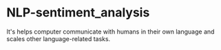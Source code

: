 # NLP-sentiment_analysis
It's helps computer communicate with humans in their own language and scales other language-related tasks. 
